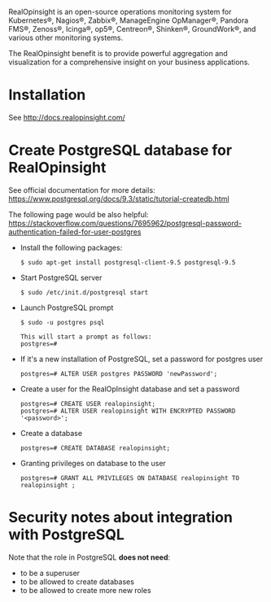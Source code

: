 RealOpinsight is an open-source operations monitoring system for Kubernetes®, Nagios®, Zabbix®, ManageEngine OpManager®, Pandora FMS®, Zenoss®, Icinga®, op5®, Centreon®, Shinken®, GroundWork®, and various other monitoring systems. 

The RealOpinsight benefit is to provide powerful aggregation and visualization for a comprehensive insight on your business applications.

# Installation 

See http://docs.realopinsight.com/

# Create PostgreSQL database for RealOpinsight

See official documentation for more details: https://www.postgresql.org/docs/9.3/static/tutorial-createdb.html

The following page would be also helpful: https://stackoverflow.com/questions/7695962/postgresql-password-authentication-failed-for-user-postgres

* Install the following packages:

  ```
  $ sudo apt-get install postgresql-client-9.5 postgresql-9.5
  ```

* Start PostgreSQL server

  ```
  $ sudo /etc/init.d/postgresql start
  ```

* Launch PostgreSQL prompt

  ```
  $ sudo -u postgres psql
  
  This will start a prompt as follows:
  postgres=#
  ```
  
* If it's a new installation of PostgreSQL, set a password for postgres user

  ```
  postgres=# ALTER USER postgres PASSWORD 'newPassword';
  ```

* Create a user for the RealOpInsight database and set a password

  ```
  postgres=# CREATE USER realopinsight;
  postgres=# ALTER USER realopinsight WITH ENCRYPTED PASSWORD '<password>';
  ```

  
* Create a database

  ```
  postgres=# CREATE DATABASE realopinsight;
  ```

  
* Granting privileges on database to the user

  ```
  postgres=# GRANT ALL PRIVILEGES ON DATABASE realopinsight TO realopinsight ;
  ```

# Security notes about integration with PostgreSQL

Note that the role in PostgreSQL **does not need**:

* to be a superuser
* to be allowed to create databases
* to be allowed to create more new roles



